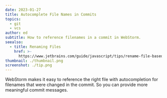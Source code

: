 ```yaml
---
date: 2023-01-27
title: Autocomplete File Names in Commits
topics:
  - git
  - vcs
author: ed
subtitle: How to reference filenames in a commit in WebStorm.
seealso:
  - title: Renaming Files
    href: >-
      https://www.jetbrains.com/guide/javascript/tips/rename-file-based-on-class-name/
thumbnail: ./thumbnail.png
screenshot: ./tip.png
---
```


WebStorm makes it easy to reference the right file with autocompletion for filenames that were changed in the commit. So you can provide more meaningful commit messages.
